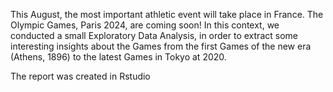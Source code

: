 This August, the most important athletic event will take place in France. The Olympic Games, Paris 2024, are coming soon!
In this context, we conducted a small Exploratory Data Analysis, in order to extract some interesting insights about the Games from the first Games of the new era (Athens, 1896) to the latest Games in Tokyo at 2020. 

The report was created in Rstudio 
